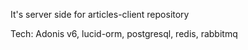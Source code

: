 It's server side for articles-client repository

Tech:
Adonis v6, lucid-orm, postgresql, redis, rabbitmq
